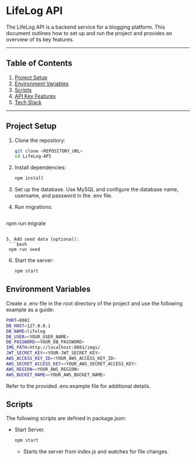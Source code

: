# LifeLog API

The LifeLog API is a backend service for a blogging platform. This document outlines how to set up and run the project and provides an overview of its key features.

---

## Table of Contents
1. [Project Setup](#project-setup)
2. [Environment Variables](#environment-variables)
3. [Scripts](#scripts)
4. [API Key Features](#api-key-features)
5. [Tech Stack](#tech-stack)

---

## Project Setup

1. Clone the repository:
   ```bash
   git clone <REPOSITORY_URL>
   cd LifeLog-API
   ```
   
2. Install dependencies:
   ```bash
   npm install
   ```

3. Set up the database. Use MySQL and configure the database name, username, and password in the .env file.

4. Run migrations:
   ```bash
  npm run migrate
  ```

5. Add seed data (optional):
   ```bash
   npm run seed
   ```

6. Start the server:
   ```bash
   npm start
   ```

## Environment Variables
Create a .env file in the root directory of the project and use the following example as a guide:
   ```bash
   PORT=8081
   DB_HOST=127.0.0.1
   DB_NAME=lifelog
   DB_USER=<YOUR_USER_NAME>
   DB_PASSWORD=<YOUR_DB_PASSWORD>
   IMG_PATH=http://localhost:8081/imgs/
   JWT_SECRET_KEY=<YOUR-JWT_SECRET_KEY>
   AWS_ACCESS_KEY_ID=<YOUR_AWS_ACCESS_KEY_ID>
   AWS_SECRET_ACCESS_KEY=<YOUR_AWS_SECRET_ACCESS_KEY>
   AWS_REGION=<YOUR_AWS_REGION>
   AWS_BUCKET_NAME=<YOUR_AWS_BUCKET_NAME>
```
Refer to the provided .env.example file for additional details.

## Scripts
The following scripts are defined in package.json:
- Start Server.
    ```bash
    npm start
   ```
    - Starts the server from index.js and watches for file changes.


